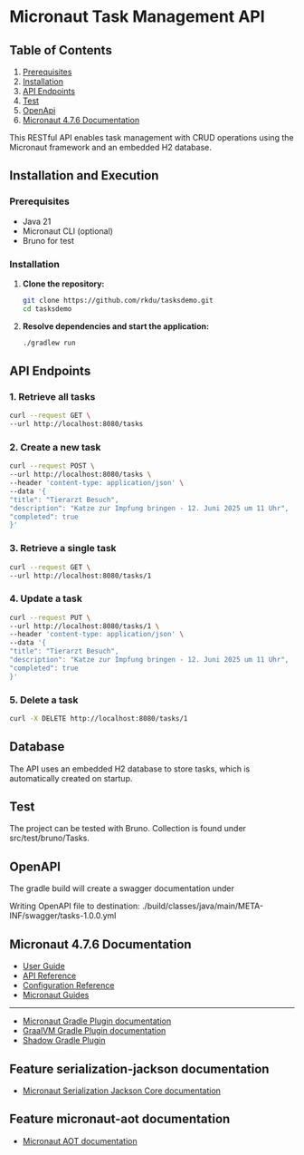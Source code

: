 
# Micronaut Task Management API

## Table of Contents
1. [Prerequisites](#Prerequisites)
2. [Installation](#Installation)
3. [API Endpoints](#API)
4. [Test](#Test)
5. [OpenApi](#OpenApi)
6. [Micronaut 4.7.6 Documentation](#Micronaut)


This RESTful API enables task management with CRUD operations using the 
Micronaut framework and an embedded H2 database.

## Installation and Execution <a name="Prerequisites" />


### Prerequisites
- Java 21
- Micronaut CLI (optional)
- Bruno for test

### Installation <a name="Installation" />

1. **Clone the repository:**
   ```sh
   git clone https://github.com/rkdu/tasksdemo.git
   cd tasksdemo
   ```
2. **Resolve dependencies and start the application:**
   ```sh
   ./gradlew run
   ```

## API Endpoints <a name="API" />

### 1. Retrieve all tasks
   ```sh
   curl --request GET \
  --url http://localhost:8080/tasks
   ```

### 2. Create a new task
   ```sh
curl --request POST \
  --url http://localhost:8080/tasks \
  --header 'content-type: application/json' \
  --data '{
  "title": "Tierarzt Besuch",
  "description": "Katze zur Impfung bringen - 12. Juni 2025 um 11 Uhr",
  "completed": true
}'
   ```

### 3. Retrieve a single task
   ```sh
   curl --request GET \
  --url http://localhost:8080/tasks/1
   ```

### 4. Update a task
   ```sh
 curl --request PUT \
  --url http://localhost:8080/tasks/1 \
  --header 'content-type: application/json' \
  --data '{
  "title": "Tierarzt Besuch",
  "description": "Katze zur Impfung bringen - 12. Juni 2025 um 11 Uhr",
  "completed": true
}'
   ```

### 5. Delete a task
   ```sh
   curl -X DELETE http://localhost:8080/tasks/1
   ```

## Database
The API uses an embedded H2 database to store tasks, which is automatically created on startup.

## Test <a name="Test" />
The project can be tested with Bruno. Collection is found under src/test/bruno/Tasks.

## OpenAPI <a name="OpenApi" />

The gradle build will create a swagger documentation under 

Writing OpenAPI file to destination: ./build/classes/java/main/META-INF/swagger/tasks-1.0.0.yml


## Micronaut 4.7.6 Documentation <a name="Micronaut" />

- [User Guide](https://docs.micronaut.io/4.7.6/guide/index.html)
- [API Reference](https://docs.micronaut.io/4.7.6/api/index.html)
- [Configuration Reference](https://docs.micronaut.io/4.7.6/guide/configurationreference.html)
- [Micronaut Guides](https://guides.micronaut.io/index.html)
---

- [Micronaut Gradle Plugin documentation](https://micronaut-projects.github.io/micronaut-gradle-plugin/latest/)
- [GraalVM Gradle Plugin documentation](https://graalvm.github.io/native-build-tools/latest/gradle-plugin.html)
- [Shadow Gradle Plugin](https://plugins.gradle.org/plugin/com.github.johnrengelman.shadow)
## Feature serialization-jackson documentation

- [Micronaut Serialization Jackson Core documentation](https://micronaut-projects.github.io/micronaut-serialization/latest/guide/)


## Feature micronaut-aot documentation

- [Micronaut AOT documentation](https://micronaut-projects.github.io/micronaut-aot/latest/guide/)



